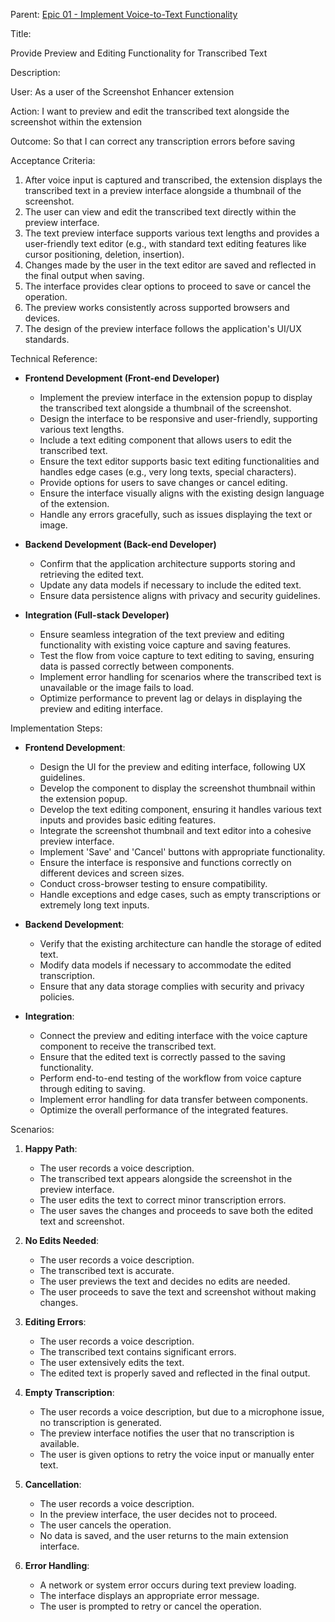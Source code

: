 Parent: [Epic 01 - Implement Voice-to-Text Functionality](epic-01-project-copilot-o1-preview.md)

Title: 

Provide Preview and Editing Functionality for Transcribed Text

Description:

User:
As a user of the Screenshot Enhancer extension

Action:
I want to preview and edit the transcribed text alongside the screenshot within the extension

Outcome:
So that I can correct any transcription errors before saving

Acceptance Criteria:
1. After voice input is captured and transcribed, the extension displays the transcribed text in a preview interface alongside a thumbnail of the screenshot.
2. The user can view and edit the transcribed text directly within the preview interface.
3. The text preview interface supports various text lengths and provides a user-friendly text editor (e.g., with standard text editing features like cursor positioning, deletion, insertion).
4. Changes made by the user in the text editor are saved and reflected in the final output when saving.
5. The interface provides clear options to proceed to save or cancel the operation.
6. The preview works consistently across supported browsers and devices.
7. The design of the preview interface follows the application's UI/UX standards.

Technical Reference:

- **Frontend Development (Front-end Developer)**
  - Implement the preview interface in the extension popup to display the transcribed text alongside a thumbnail of the screenshot.
  - Design the interface to be responsive and user-friendly, supporting various text lengths.
  - Include a text editing component that allows users to edit the transcribed text.
  - Ensure the text editor supports basic text editing functionalities and handles edge cases (e.g., very long texts, special characters).
  - Provide options for users to save changes or cancel editing.
  - Ensure the interface visually aligns with the existing design language of the extension.
  - Handle any errors gracefully, such as issues displaying the text or image.

- **Backend Development (Back-end Developer)**
  - Confirm that the application architecture supports storing and retrieving the edited text.
  - Update any data models if necessary to include the edited text.
  - Ensure data persistence aligns with privacy and security guidelines.

- **Integration (Full-stack Developer)**
  - Ensure seamless integration of the text preview and editing functionality with existing voice capture and saving features.
  - Test the flow from voice capture to text editing to saving, ensuring data is passed correctly between components.
  - Implement error handling for scenarios where the transcribed text is unavailable or the image fails to load.
  - Optimize performance to prevent lag or delays in displaying the preview and editing interface.

Implementation Steps:

- **Frontend Development**:
  - Design the UI for the preview and editing interface, following UX guidelines.
  - Develop the component to display the screenshot thumbnail within the extension popup.
  - Develop the text editing component, ensuring it handles various text inputs and provides basic editing features.
  - Integrate the screenshot thumbnail and text editor into a cohesive preview interface.
  - Implement 'Save' and 'Cancel' buttons with appropriate functionality.
  - Ensure the interface is responsive and functions correctly on different devices and screen sizes.
  - Conduct cross-browser testing to ensure compatibility.
  - Handle exceptions and edge cases, such as empty transcriptions or extremely long text inputs.

- **Backend Development**:
  - Verify that the existing architecture can handle the storage of edited text.
  - Modify data models if necessary to accommodate the edited transcription.
  - Ensure that any data storage complies with security and privacy policies.

- **Integration**:
  - Connect the preview and editing interface with the voice capture component to receive the transcribed text.
  - Ensure that the edited text is correctly passed to the saving functionality.
  - Perform end-to-end testing of the workflow from voice capture through editing to saving.
  - Implement error handling for data transfer between components.
  - Optimize the overall performance of the integrated features.

Scenarios:
1. **Happy Path**:
   - The user records a voice description.
   - The transcribed text appears alongside the screenshot in the preview interface.
   - The user edits the text to correct minor transcription errors.
   - The user saves the changes and proceeds to save both the edited text and screenshot.

2. **No Edits Needed**:
   - The user records a voice description.
   - The transcribed text is accurate.
   - The user previews the text and decides no edits are needed.
   - The user proceeds to save the text and screenshot without making changes.

3. **Editing Errors**:
   - The user records a voice description.
   - The transcribed text contains significant errors.
   - The user extensively edits the text.
   - The edited text is properly saved and reflected in the final output.

4. **Empty Transcription**:
   - The user records a voice description, but due to a microphone issue, no transcription is generated.
   - The preview interface notifies the user that no transcription is available.
   - The user is given options to retry the voice input or manually enter text.

5. **Cancellation**:
   - The user records a voice description.
   - In the preview interface, the user decides not to proceed.
   - The user cancels the operation.
   - No data is saved, and the user returns to the main extension interface.

6. **Error Handling**:
   - A network or system error occurs during text preview loading.
   - The interface displays an appropriate error message.
   - The user is prompted to retry or cancel the operation.

